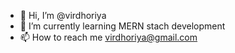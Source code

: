 - 👋 Hi, I’m @virdhoriya
- 🌱 I’m currently learning MERN stach development
- 📫 How to reach me virdhoriya@gmail.com

